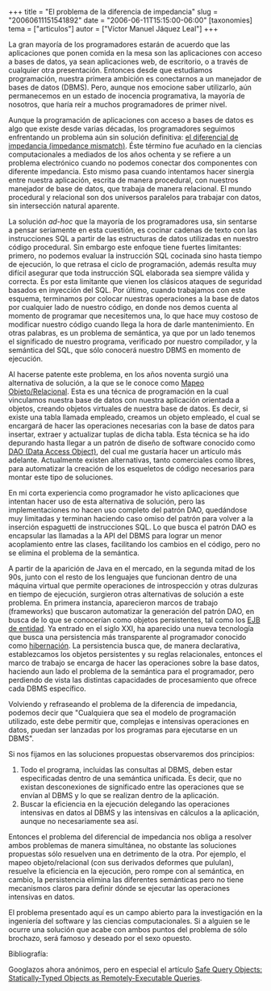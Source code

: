 +++
title = "El problema de la diferencia de impedancia"
slug = "20060611151541892"
date = "2006-06-11T15:15:00-06:00"
[taxonomies]
tema = ["articulos"]
autor = ["Víctor Manuel Jáquez Leal"]
+++

La gran mayoría de los programadores estarán de acuerdo que las
aplicaciones que ponen comida en la mesa son las aplicaciones con acceso
a bases de datos, ya sean aplicaciones web, de escritorio, o a través de
cualquier otra presentación. Entonces desde que estudiamos programación,
nuestra primera ambición es conectarnos a un manejador de bases de datos
(DBMS). Pero, aunque nos emocione saber utilizarlo, aún permanecemos en
un estado de inocencia programativa, la mayoría de nosotros, que haría
reír a muchos programadores de primer nivel.

<!-- more -->
Aunque la programación de aplicaciones con acceso a bases de datos es
algo que existe desde varias décadas, los programadores seguimos
enfrentando un problema aún sin solución definitiva: [el diferencial de
impedancia (impedance
mismatch)](http://en.wikipedia.org/wiki/Object-Relational_impedance_mismatch).
Éste término fue acuñado en la ciencias computacionales a mediados de
los años ochenta y se refiere a un problema electrónico cuando no
podemos conectar dos componentes con diferente impedancia. Esto mismo
pasa cuando intentamos hacer sinergia entre nuestra aplicación, escrita
de manera procedural, con nuestros manejador de base de datos, que
trabaja de manera relacional. El mundo procedural y relacional son dos
universos paralelos para trabajar con datos, sin intersección natural
aparente.

La solución *ad-hoc* que la mayoría de los programadores usa, sin
sentarse a pensar seriamente en esta cuestión, es cocinar cadenas de
texto con las instrucciones SQL a partir de las estructuras de datos
utilizadas en nuestro código procedural. Sin embargo este enfoque tiene
fuertes limitantes: primero, no podemos evaluar la instrucción SQL
cocinada sino hasta tiempo de ejecución, lo que retrasa el ciclo de
programación, además resulta muy difícil asegurar que toda instrucción
SQL elaborada sea siempre válida y correcta. Es por esta limitante que
vienen los clásicos ataques de seguridad basados en inyección del SQL.
Por último, cuando trabajamos con este esquema, terminamos por colocar
nuestras operaciones a la base de datos por cualquier lado de nuestro
código, en donde nos demos cuenta al momento de programar que
necesitemos una, lo que hace muy costoso de modificar nuestro código
cuando llega la hora de darle mantenimiento. En otras palabras, es un
problema de semántica, ya que por un lado tenemos el significado de
nuestro programa, verificado por nuestro compilador, y la semántica del
SQL, que sólo conocerá nuestro DBMS en momento de ejecución.

Al hacerse patente este problema, en los años noventa surgió una
alternativa de solución, a la que se le conoce como [Mapeo
Objeto/Relacional](http://en.wikipedia.org/wiki/Object-relational_mapping).
Esta es una técnica de programación en la cual vinculamos nuestra base
de datos con nuestra aplicación orientada a objetos, creando objetos
virtuales de nuestra base de datos. Es decir, si existe una tabla
llamada empleado, creamos un objeto empleado, el cual se encargará de
hacer las operaciones necesarias con la base de datos para insertar,
extraer y actualizar tuplas de dicha tabla. Esta técnica se ha ido
depurando hasta llegar a un patrón de diseño de software conocido como
[DAO (Data Access
Object)](http://java.sun.com/blueprints/corej2eepatterns/Patterns/DataAccessObject.html),
del cual me gustaría hacer un artículo más adelante. Actualmente existen
alternativas, tanto comerciales como libres, para automatizar la
creación de los esqueletos de código necesarios para montar este tipo de
soluciones.

En mi corta experiencia como programador he visto aplicaciones que
intentan hacer uso de esta alternativa de solución, pero las
implementaciones no hacen uso completo del patrón DAO, quedándose muy
limitadas y terminan haciendo caso omiso del patrón para volver a la
inserción espaguetti de instrucciones SQL. Lo que busca el patrón DAO es
encapsular las llamadas a la API del DBMS para lograr un menor
acoplamiento entre las clases, facilitando los cambios en el código,
pero no se elimina el problema de la semántica.

A partir de la aparición de Java en el mercado, en la segunda mitad de
los 90s, junto con el resto de los lenguajes que funcionan dentro de una
máquina virtual que permite operaciones de introspección y otras
dulzuras en tiempo de ejecución, surgieron otras alternativas de
solución a este problema. En primera instancia, aparecieron marcos de
trabajo (frameworks) que buscaron automatizar la generación del patrón
DAO, en busca de lo que se conocerían como objetos persistentes, tal
como los [EJB de entidad](http://en.wikipedia.org/wiki/Entity_Bean). Ya
entrado en el siglo XXI, ha aparecido una nueva tecnología que busca una
persistencia más transparente al programador conocido como
[hibernación](http://en.wikipedia.org/wiki/Hibernate_%28Java%29). La
persistencia busca que, de manera declarativa, establezcamos los objetos
persistentes y su reglas relacionales, entonces el marco de trabajo se
encarga de hacer las operaciones sobre la base datos, haciendo aun lado
el problema de la semántica para el programador, pero perdiendo de vista
las distintas capacidades de procesamiento que ofrece cada DBMS
específico.

Volviendo y refraseando el problema de la diferencia de impedancia,
podemos decir que "Cualquiera que sea el modelo de programación
utilizado, este debe permitir que, complejas e intensivas operaciones en
datos, puedan ser lanzadas por los programas para ejecutarse en un
DBMS".

Si nos fijamos en las soluciones propuestas observaremos dos principios:

1.  Todo el programa, incluidas las consultas al DBMS, deben estar
    especificadas dentro de una semántica unificada. Es decir, que no
    existan desconexiones de significado entre las operaciones que se
    envían al DBMS y lo que se realizan dentro de la aplicación.
2.  Buscar la eficiencia en la ejecución delegando las operaciones
    intensivas en datos al DBMS y las intensivas en cálculos a la
    aplicación, aunque no necesariamente sea así.

Entonces el problema del diferencial de impedancia nos obliga a resolver
ambos problemas de manera simultánea, no obstante las soluciones
propuestas sólo resuelven una en detrimento de la otra. Por ejemplo, el
mapeo objeto/relacional (con sus derivados deformes que pululan),
resuelve la eficiencia en la ejecución, pero rompe con al semántica, en
cambio, la persistencia elimina las diferentes semánticas pero no tiene
mecanismos claros para definir dónde se ejecutar las operaciones
intensivas en datos.

El problema presentado aquí es un campo abierto para la investigación en
la ingeniería del software y las ciencias computacionales. Si a alguien
se le ocurre una solución que acabe con ambos puntos del problema de
sólo brochazo, será famoso y deseado por el sexo opuesto.

Bibliografía:

Googlazos ahora anónimos, pero en especial el artículo [Safe Query
Objects: Statically-Typed Objects as Remotely-Executable
Queries](http://citeseer.ist.psu.edu/654174.html).
